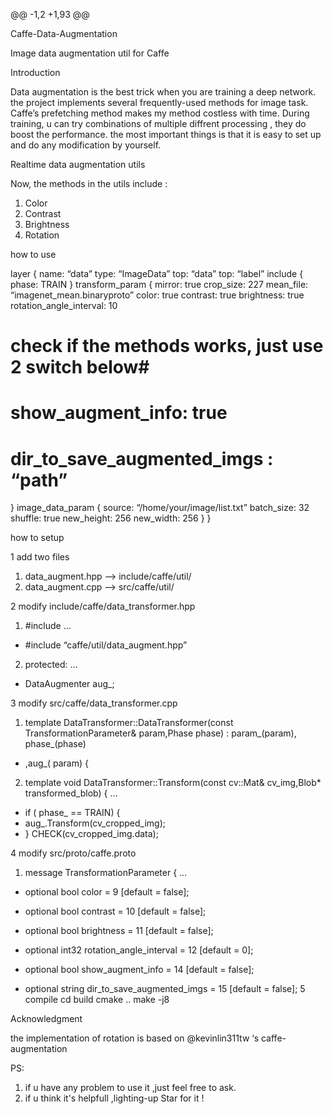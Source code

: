 @@ -1,2 +1,93 @@

Caffe-Data-Augmentation

Image data augmentation util for Caffe

Introduction

Data augmentation is the best trick when you are training a deep network. the project implements several frequently-used methods for image task. Caffe’s prefetching method makes my method costless with time. During training, u can try combinations of multiple diffrent processing , they do boost the performance. the most important things is that it is easy to set up and do any modification by yourself.

Realtime data augmentation utils

Now, the methods in the utils include : 
1) Color 
2) Contrast 
3) Brightness 
4) Rotation

how to use

layer { 
name: “data” 
type: “ImageData” 
top: “data” 
top: “label” 
include { 
phase: TRAIN 
} 
transform_param { 
mirror: true 
crop_size: 227 
mean_file: “imagenet_mean.binaryproto” 
color: true 
contrast: true 
brightness: true 
rotation_angle_interval: 10 
# check if the methods works, just use 2 switch below# 
# show_augment_info: true 
# dir_to_save_augmented_imgs : “path” 
} 
image_data_param { 
source: “/home/your/image/list.txt” 
batch_size: 32 
shuffle: true 
new_height: 256 
new_width: 256 
} 
}

how to setup

1 add two files

1) data_augment.hpp –> include/caffe/util/ 
2) data_augment.cpp –> src/caffe/util/

2 modify include/caffe/data_transformer.hpp 
1) #include 
… 
+ #include “caffe/util/data_augment.hpp” 
2) protected: 
… 
+ DataAugmenter aug_;

3 modify src/caffe/data_transformer.cpp

1) template 
DataTransformer::DataTransformer(const TransformationParameter& param,Phase phase) 
: param_(param), phase_(phase) 
+ ,aug_( param) { 
2) template 
void DataTransformer::Transform(const cv::Mat& cv_img,Blob* transformed_blob) { 
… 
+ if ( phase_ == TRAIN) { 
+ aug_.Transform(cv_cropped_img); 
+ } 
CHECK(cv_cropped_img.data);

4 modify src/proto/caffe.proto

1) message TransformationParameter { 
… 
+ optional bool color = 9 [default = false]; 
+ optional bool contrast = 10 [default = false]; 
+ optional bool brightness = 11 [default = false]; 
+ optional int32 rotation_angle_interval = 12 [default = 0];

+ optional bool show_augment_info = 14 [default = false];
+ optional string dir_to_save_augmented_imgs = 15 [default = false];
5 compile 
cd build 
cmake .. 
make -j8

Acknowledgment

the implementation of rotation is based on @kevinlin311tw ‘s caffe-augmentation

PS:

1) if u have any problem to use it ,just feel free to ask.
2) if u think it's helpfull ,lighting-up Star for it !
